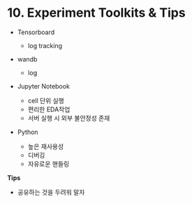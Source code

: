 # 10. Experiment Toolkits & Tips

- Tensorboard
  - log tracking
- wandb
  - log





- Jupyter Notebook
  - cell 단위 실행
  - 편리한 EDA작업
  - 서버 실행 시 외부 불안정성 존재
- Python
  - 높은 재사용성
  - 디버깅
  - 자유로운 핸들링





**Tips**

- 공유하는 것을 두려워 말자

